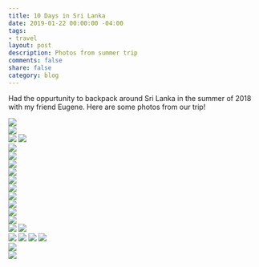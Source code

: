 ```yaml
---
title: 10 Days in Sri Lanka
date: 2019-01-22 00:00:00 -04:00
tags:
- travel
layout: post
description: Photos from summer trip
comments: false
share: false
category: blog
---
```




Had the oppurtunity to backpack around Sri Lanka in the summer of 2018 with my friend Eugene. Here are some photos from our trip!


![](/assets/cowtrain.jpg)	
![](/assets/eles.jpg)	
![](/assets/eugene.jpg)	
![](/assets/eugene2.jpg)	
![](/assets/eugene3.jpg)	
![](/assets/family1.jpg)	
![](/assets/frog.jpg)	
![](/assets/monkeys.jpg)	
![](/assets/mothers.jpg)	
![](/assets/mothers2.jpg)	
![](/assets/rock.jpg)	
![](/assets/nonoise.jpg)	
![](/assets/music.jpg)	
![](/assets/back.jpg)	
![](/assets/selfie.jpg)	
![](/assets/trainfog.jpg)	
![](/assets/traingrass.jpg)	
![](/assets/trainrear.jpg)
![](/assets/traindoor.jpg)
![](/assets/bus.JPG)	
![](/assets/night.jpg)	
![](/assets/last.jpg)	



